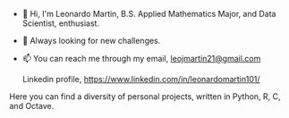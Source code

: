 - 👋 Hi, I'm  Leonardo Martin, B.S. Applied Mathematics Major, and Data Scientist, enthusiast.   
- 👀 Always looking for new challenges.
- 📫 You can reach me through my email, leojmartin21@gmail.com
  
  Linkedin profile, https://www.linkedin.com/in/leonardomartin101/

Here you can find a diversity of personal projects, written in Python, R, C, and Octave.


<!---
Leojmartin/Leojmartin is a ✨ special ✨ repository because its `README.md` (this file) appears on your GitHub profile.
You can click the Preview link to take a look at your changes.
--->
